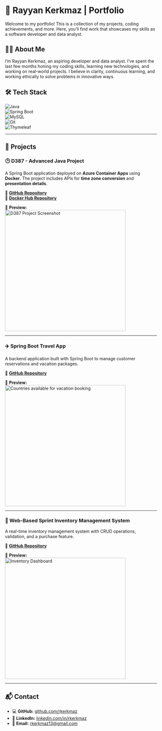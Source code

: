# 🚀 Rayyan Kerkmaz | Portfolio  

Welcome to my portfolio! This is a collection of my projects, coding achievements, and more. Here, you’ll find work that showcases my skills as a software developer and data analyst.  

## 👨‍💻 About Me  

I’m Rayyan Kerkmaz, an aspiring developer and data analyst. I’ve spent the last few months honing my coding skills, learning new technologies, and working on real-world projects. I believe in clarity, continuous learning, and working ethically to solve problems in innovative ways.  

## 🛠️ Tech Stack  

![Java](https://img.shields.io/badge/Java-ED8B00?style=for-the-badge&logo=java&logoColor=white)  
![Spring Boot](https://img.shields.io/badge/Spring%20Boot-6DB33F?style=for-the-badge&logo=spring-boot&logoColor=white)  
![MySQL](https://img.shields.io/badge/MySQL-4479A1?style=for-the-badge&logo=mysql&logoColor=white)  
![Git](https://img.shields.io/badge/Git-F05032?style=for-the-badge&logo=git&logoColor=white)  
![Thymeleaf](https://img.shields.io/badge/Thymeleaf-005F0F?style=for-the-badge&logo=thymeleaf&logoColor=white)  

---

## 📌 Projects  

### 🕒 D387 - Advanced Java Project  
A Spring Boot application deployed on **Azure Container Apps** using **Docker**. The project includes APIs for **time zone conversion** and **presentation details**.  

🔗 **[GitHub Repository](https://gitlab.com/path-to-d387-project)**  
🔗 **[Docker Hub Repository](https://hub.docker.com/r/rkerkmaz/d387_010683870)**  

📸 **Preview:**  
<img src="images/d387-project.png" alt="D387 Project Screenshot" width="400">  

---

### ✈️ Spring Boot Travel App  
A backend application built with Spring Boot to manage customer reservations and vacation packages.  

🔗 **[GitHub Repository](https://gitlab.com/wgu-gitlab-environment/student-repos/Rkerkmaz/d288-back-end-programming.git)**  

📸 **Preview:**  
<img src="images/countries-vacation-booking.png" alt="Countries available for vacation booking" width="400">  

---

### 🏪 Web-Based Sprint Inventory Management System  
A real-time inventory management system with CRUD operations, validation, and a purchase feature.  

🔗 **[GitHub Repository](https://gitlab.com/path-to-inventory-project)**  

📸 **Preview:**  
<img src="images/inventory-dashboard.png" alt="Inventory Dashboard" width="400">  

---

## 📬 Contact  

- 💻 **GitHub:** [github.com/rkerkmaz](https://github.com/rkerkmaz)  
- 🔗 **LinkedIn:** [linkedin.com/in/rkerkmaz](https://www.linkedin.com/in/rkerkmaz)  
- 📧 **Email:** [rkerkmaz13@gmail.com](mailto:rkerkmaz13@gmail.com)  
